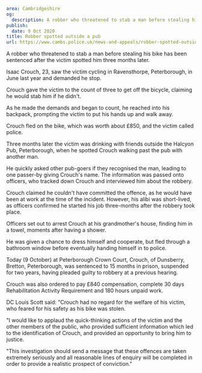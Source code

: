 ```yaml
area: Cambridgeshire
og:
  description: A robber who threatened to stab a man before stealing his bike has been sentenced after the victim spotted him three months later.
publish:
  date: 9 Oct 2020
title: Robber spotted outside a pub
url: https://www.cambs.police.uk/news-and-appeals/robber-spotted-outside-a-pub-Isaac-Crouch-2020
```

A robber who threatened to stab a man before stealing his bike has been sentenced after the victim spotted him three months later.

Isaac Crouch, 23, saw the victim cycling in Ravensthorpe, Peterborough, in June last year and demanded he stop.

Crouch gave the victim to the count of three to get off the bicycle, claiming he would stab him if he didn't.

As he made the demands and began to count, he reached into his backpack, prompting the victim to put his hands up and walk away.

Crouch fled on the bike, which was worth about £850, and the victim called police.

Three months later the victim was drinking with friends outside the Halcyon Pub, Peterborough, when he spotted Crouch walking past the pub with another man.

He quickly asked other pub-goers if they recognised the man, leading to one passer-by giving Crouch's name. The information was passed onto officers, who tracked down Crouch and interviewed him about the robbery.

Crouch claimed he couldn't have committed the offence, as he would have been at work at the time of the incident. However, his alibi was short-lived, as officers confirmed he started his job three-months after the robbery took place.

Officers set out to arrest Crouch at his grandmother's house, finding him in a towel, moments after having a shower.

He was given a chance to dress himself and cooperate, but fled through a bathroom window before eventually handing himself in to police.

Today (9 October) at Peterborough Crown Court, Crouch, of Dunsberry, Bretton, Peterborough, was sentenced to 15 months in prison, suspended for two years, having pleaded guilty to robbery at a previous hearing.

Crouch was also ordered to pay £840 compensation, complete 30 days Rehabilitation Activity Requirement and 180 hours unpaid work.

DC Louis Scott said: "Crouch had no regard for the welfare of his victim, who feared for his safety as his bike was stolen.

"I would like to applaud the quick-thinking actions of the victim and the other members of the public, who provided sufficient information which led to the identification of Crouch, and provided an opportunity to bring him to justice.

"This investigation should send a message that these offences are taken extremely seriously and all reasonable lines of enquiry will be completed in order to provide a realistic prospect of conviction."
